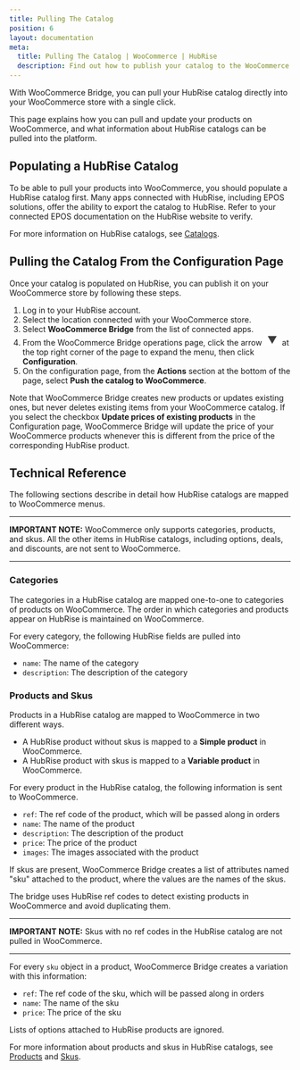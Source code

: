 ```yaml
---
title: Pulling The Catalog
position: 6
layout: documentation
meta:
  title: Pulling The Catalog | WooCommerce | HubRise
  description: Find out how to publish your catalog to the WooCommerce platform, how items and options are encoded, and which features are supported.
---
```


With WooCommerce Bridge, you can pull your HubRise catalog directly into your WooCommerce store with a single click.

This page explains how you can pull and update your products on WooCommerce, and what information about HubRise catalogs can be pulled into the platform.

## Populating a HubRise Catalog

To be able to pull your products into WooCommerce, you should populate a HubRise catalog first. Many apps connected with HubRise, including EPOS solutions, offer the ability to export the catalog to HubRise. Refer to your connected EPOS documentation on the HubRise website to verify.

For more information on HubRise catalogs, see [Catalogs](/docs/catalog/).

## Pulling the Catalog From the Configuration Page

Once your catalog is populated on HubRise, you can publish it on your WooCommerce store by following these steps.

1. Log in to your HubRise account.
1. Select the location connected with your WooCommerce store.
1. Select **WooCommerce Bridge** from the list of connected apps.
1. From the WooCommerce Bridge operations page, click the arrow <InlineImage width="20" height="20">![Arrow icon](../images/arrow-icon.jpg)</InlineImage> at the top right corner of the page to expand the menu, then click **Configuration**.
1. On the configuration page, from the **Actions** section at the bottom of the page, select **Push the catalog to WooCommerce**.

Note that WooCommerce Bridge creates new products or updates existing ones, but never deletes existing items from your WooCommerce catalog.
If you select the checkbox **Update prices of existing products** in the Configuration page, WooCommerce Bridge will update the price of your WooCommerce products whenever this is different from the price of the corresponding HubRise product.

## Technical Reference

The following sections describe in detail how HubRise catalogs are mapped to WooCommerce menus.

---

**IMPORTANT NOTE:** WooCommerce only supports categories, products, and skus. All the other items in HubRise catalogs, including options, deals, and discounts, are not sent to WooCommerce.

---

### Categories

The categories in a HubRise catalog are mapped one-to-one to categories of products on WooCommerce.
The order in which categories and products appear on HubRise is maintained on WooCommerce.

For every category, the following HubRise fields are pulled into WooCommerce:

- `name`: The name of the category
- `description`: The description of the category

### Products and Skus

Products in a HubRise catalog are mapped to WooCommerce in two different ways.

- A HubRise product without skus is mapped to a **Simple product** in WooCommerce.
- A HubRise product with skus is mapped to a **Variable product** in WooCommerce.

For every product in the HubRise catalog, the following information is sent to WooCommerce.

- `ref`: The ref code of the product, which will be passed along in orders
- `name`: The name of the product
- `description`: The description of the product
- `price`: The price of the product
- `images`: The images associated with the product

If skus are present, WooCommerce Bridge creates a list of attributes named "sku" attached to the product, where the values are the names of the skus.

The bridge uses HubRise ref codes to detect existing products in WooCommerce and avoid duplicating them.

---

**IMPORTANT NOTE:** Skus with no ref codes in the HubRise catalog are not pulled in WooCommerce.

---

For every `sku` object in a product, WooCommerce Bridge creates a variation with this information:

- `ref`: The ref code of the sku, which will be passed along in orders
- `name`: The name of the sku
- `price`: The price of the sku

Lists of options attached to HubRise products are ignored.

For more information about products and skus in HubRise catalogs, see [Products](/developers/api/catalog-management/#products) and [Skus](/developers/api/catalog-management/#skus).
